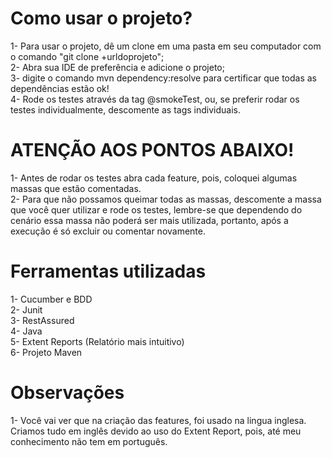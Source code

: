 # Como usar o projeto?

1- Para usar o projeto, dê um clone em uma pasta em seu computador com o comando "git clone +urldoprojeto"; <br>
2- Abra sua IDE de preferência e adicione o projeto; <br>
3- digite o comando mvn dependency:resolve para certificar que todas as dependências estão ok! <br>
4- Rode os testes através da tag @smokeTest, ou, se preferir rodar os testes individualmente, descomente as tags individuais. <br>

# ATENÇÃO AOS PONTOS ABAIXO!
1- Antes de rodar os testes abra cada feature, pois, coloquei algumas massas que estão comentadas. <br>
2- Para que não possamos queimar todas as massas, descomente a massa que você quer utilizar e rode os testes, lembre-se que dependendo do cenário essa massa não poderá ser mais utilizada, portanto, após a execução é só excluir ou comentar novamente.

# Ferramentas utilizadas
1- Cucumber e BDD <br>
2- Junit <br>
3- RestAssured <br>
4- Java <br>
5- Extent Reports (Relatório mais intuitivo) <br>
6- Projeto Maven

# Observações
1- Você vai ver que na criação das features, foi usado na lingua inglesa. <br> Criamos tudo em inglês devido ao uso do Extent Report, pois, até meu conhecimento não tem em português.

